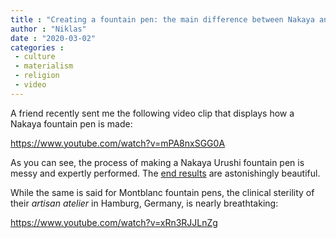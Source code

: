 ```yaml
---
title : "Creating a fountain pen: the main difference between Nakaya and Montblanc"
author : "Niklas"
date : "2020-03-02"
categories : 
 - culture
 - materialism
 - religion
 - video
---
```


A friend recently sent me the following video clip that displays how a Nakaya fountain pen is made:

https://www.youtube.com/watch?v=mPA8nxSGG0A

As you can see, the process of making a Nakaya Urushi fountain pen is messy and expertly performed. The [end results](https://nakaya.org/en/introgallery.aspx) are astonishingly beautiful.

While the same is said for Montblanc fountain pens, the clinical sterility of their _artisan atelier_ in Hamburg, Germany, is nearly breathtaking:

https://www.youtube.com/watch?v=xRn3RJJLnZg
